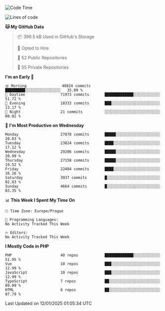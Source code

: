 <!--START_SECTION:waka-->
![Code Time](http://img.shields.io/badge/Code%20Time-1%2C584%20hrs%203%20mins-blue)

![Lines of code](https://img.shields.io/badge/From%20Hello%20World%20I%27ve%20Written-42.6%20million%20lines%20of%20code-blue)

**🐱 My GitHub Data** 

> 📦 399.5 kB Used in GitHub's Storage 
 > 
> 💼 Opted to Hire
 > 
> 📜 52 Public Repositories 
 > 
> 🔑 55 Private Repositories 
 > 
**I'm an Early 🐤** 

```text
🌞 Morning                48824 commits       █████████░░░░░░░░░░░░░░░░   35.09 % 
🌆 Daytime                71973 commits       █████████████░░░░░░░░░░░░   51.72 % 
🌃 Evening                18333 commits       ███░░░░░░░░░░░░░░░░░░░░░░   13.17 % 
🌙 Night                  21 commits          ░░░░░░░░░░░░░░░░░░░░░░░░░   00.02 % 
```
📅 **I'm Most Productive on Wednesday** 

```text
Monday                   27878 commits       █████░░░░░░░░░░░░░░░░░░░░   20.03 % 
Tuesday                  23824 commits       ████░░░░░░░░░░░░░░░░░░░░░   17.12 % 
Wednesday                29206 commits       █████░░░░░░░░░░░░░░░░░░░░   20.99 % 
Thursday                 27158 commits       █████░░░░░░░░░░░░░░░░░░░░   19.52 % 
Friday                   22484 commits       ████░░░░░░░░░░░░░░░░░░░░░   16.16 % 
Saturday                 3937 commits        █░░░░░░░░░░░░░░░░░░░░░░░░   02.83 % 
Sunday                   4664 commits        █░░░░░░░░░░░░░░░░░░░░░░░░   03.35 % 
```


📊 **This Week I Spent My Time On** 

```text
🕑︎ Time Zone: Europe/Prague

💬 Programming Languages: 
No Activity Tracked This Week

🔥 Editors: 
No Activity Tracked This Week
```

**I Mostly Code in PHP** 

```text
PHP                      40 repos            █████████████░░░░░░░░░░░░   51.95 % 
Vue                      10 repos            ███░░░░░░░░░░░░░░░░░░░░░░   12.99 % 
JavaScript               10 repos            ███░░░░░░░░░░░░░░░░░░░░░░   12.99 % 
TypeScript               7 repos             ██░░░░░░░░░░░░░░░░░░░░░░░   09.09 % 
HTML                     6 repos             ██░░░░░░░░░░░░░░░░░░░░░░░   07.79 % 
```




 Last Updated on 12/01/2025 01:05:34 UTC
<!--END_SECTION:waka-->
<!--
**AlexKratky/AlexKratky** is a ✨ _special_ ✨ repository because its `README.md` (this file) appears on your GitHub profile.

Here are some ideas to get you started:

- 🔭 I’m currently working on ...
- 🌱 I’m currently learning ...
- 👯 I’m looking to collaborate on ...
- 🤔 I’m looking for help with ...
- 💬 Ask me about ...
- 📫 How to reach me: ...
- 😄 Pronouns: ...
- ⚡ Fun fact: ...
-->
